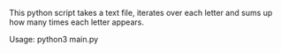 This python script takes a text file, iterates over each letter and sums up how many times each letter appears.

Usage: python3 main.py <path-to-file>
